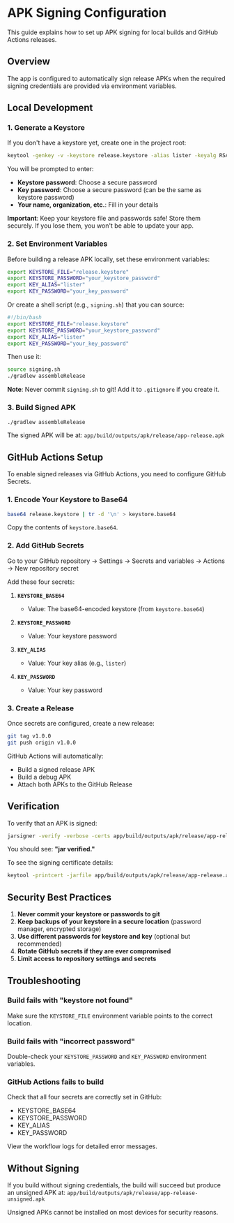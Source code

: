 # APK Signing Configuration

This guide explains how to set up APK signing for local builds and GitHub Actions releases.

## Overview

The app is configured to automatically sign release APKs when the required signing credentials are provided via environment variables.

## Local Development

### 1. Generate a Keystore

If you don't have a keystore yet, create one in the project root:

```bash
keytool -genkey -v -keystore release.keystore -alias lister -keyalg RSA -keysize 2048 -validity 10000
```

You will be prompted to enter:
- **Keystore password**: Choose a secure password
- **Key password**: Choose a secure password (can be the same as keystore password)
- **Your name, organization, etc.**: Fill in your details

**Important**: Keep your keystore file and passwords safe! Store them securely. If you lose them, you won't be able to update your app.

### 2. Set Environment Variables

Before building a release APK locally, set these environment variables:

```bash
export KEYSTORE_FILE="release.keystore"
export KEYSTORE_PASSWORD="your_keystore_password"
export KEY_ALIAS="lister"
export KEY_PASSWORD="your_key_password"
```

Or create a shell script (e.g., `signing.sh`) that you can source:

```bash
#!/bin/bash
export KEYSTORE_FILE="release.keystore"
export KEYSTORE_PASSWORD="your_keystore_password"
export KEY_ALIAS="lister"
export KEY_PASSWORD="your_key_password"
```

Then use it:
```bash
source signing.sh
./gradlew assembleRelease
```

**Note**: Never commit `signing.sh` to git! Add it to `.gitignore` if you create it.

### 3. Build Signed APK

```bash
./gradlew assembleRelease
```

The signed APK will be at: `app/build/outputs/apk/release/app-release.apk`

## GitHub Actions Setup

To enable signed releases via GitHub Actions, you need to configure GitHub Secrets.

### 1. Encode Your Keystore to Base64

```bash
base64 release.keystore | tr -d '\n' > keystore.base64
```

Copy the contents of `keystore.base64`.

### 2. Add GitHub Secrets

Go to your GitHub repository → Settings → Secrets and variables → Actions → New repository secret

Add these four secrets:

1. **`KEYSTORE_BASE64`**
   - Value: The base64-encoded keystore (from `keystore.base64`)

2. **`KEYSTORE_PASSWORD`**
   - Value: Your keystore password

3. **`KEY_ALIAS`**
   - Value: Your key alias (e.g., `lister`)

4. **`KEY_PASSWORD`**
   - Value: Your key password

### 3. Create a Release

Once secrets are configured, create a new release:

```bash
git tag v1.0.0
git push origin v1.0.0
```

GitHub Actions will automatically:
- Build a signed release APK
- Build a debug APK
- Attach both APKs to the GitHub Release

## Verification

To verify that an APK is signed:

```bash
jarsigner -verify -verbose -certs app/build/outputs/apk/release/app-release.apk
```

You should see: **"jar verified."**

To see the signing certificate details:

```bash
keytool -printcert -jarfile app/build/outputs/apk/release/app-release.apk
```

## Security Best Practices

1. **Never commit your keystore or passwords to git**
2. **Keep backups of your keystore in a secure location** (password manager, encrypted storage)
3. **Use different passwords for keystore and key** (optional but recommended)
4. **Rotate GitHub secrets if they are ever compromised**
5. **Limit access to repository settings and secrets**

## Troubleshooting

### Build fails with "keystore not found"

Make sure the `KEYSTORE_FILE` environment variable points to the correct location.

### Build fails with "incorrect password"

Double-check your `KEYSTORE_PASSWORD` and `KEY_PASSWORD` environment variables.

### GitHub Actions fails to build

Check that all four secrets are correctly set in GitHub:
- KEYSTORE_BASE64
- KEYSTORE_PASSWORD
- KEY_ALIAS
- KEY_PASSWORD

View the workflow logs for detailed error messages.

## Without Signing

If you build without signing credentials, the build will succeed but produce an unsigned APK at:
`app/build/outputs/apk/release/app-release-unsigned.apk`

Unsigned APKs cannot be installed on most devices for security reasons.


